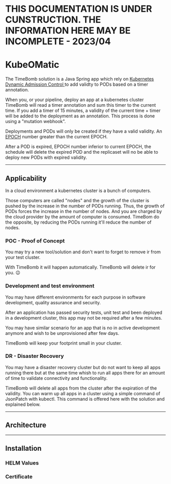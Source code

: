 # THIS DOCUMENTATION IS UNDER CUNSTRUCTION. THE INFORMATION HERE MAY BE INCOMPLETE - 2023/04

# KubeOMatic

The TimeBomb solution is a Java Spring app which rely on [Kubernetes Dynamic Admission Control ](https://kubernetes.io/docs/reference/access-authn-authz/extensible-admission-controllers/) to add validty to PODs based on a timer annotation.

When you, or your pipeline, deploy an app at a kubernetes cluster TimeBomb will read a timer annotation and sum this timer to the current time. If you add a timer of 15 minutes, a validity of the current time + timer will be added to the deployment as an annotation. This process is done using a "mutation webhook".

Deployments and PODs will only be created if they have a valid validity. An [EPOCH](https://en.wikipedia.org/wiki/Epoch) number greater than the current EPOCH.

After a POD is expired, EPOCH number inferior to current EPOCH, the schedule will delete the expired POD and the replicaset will no be able to deploy new PODs with expired validity.

***

## Applicability

In a cloud environment a kubernetes cluster is a bunch of computers.

Those computers are called "nodes" and the growth of the cluster is pushed by the increase in the number of PODs running.
Thus, the growth of PODs forces the increase in the number of nodes. And you are charged by the cloud provider by the amount of computer is consumed. TimeBom do the opposite, by reducing the PODs running it'll reduce the number of nodes.
### POC - Proof of Concept

You may try a new tool/solution and don't want to forget to remove ir from your test cluster.

With TimeBomb it will happen automatically. TimeBomb will delete ir for you. :wink:

### Development and test environment

You may have different environments for each purpose in software development, quality assurance and security.

After an application has passed security tests, unit test and been deployed in a development cluster, this app may not be required after a few minutes.

You may have similar scenario for an app that is no in active development anymore and wish to be unprovisioned after few days.

TimeBomb will keep your footprint small in your cluster.

### DR - Disaster Recovery

You may have a disaster recovery cluster but do not want to keep all apps running there but at the same time whish to run all apps there for an amount of time to validate connectivity and functionality.

TimeBomb will delete all apps from the cluster after the expiration of the validity.
You can warm up all apps in a cluster using a simple command of JsonPatch with kubectl. This command is offered here with the solution and explained below.

***
## Architecture
***
## Installation
### HELM Values
### Certificate